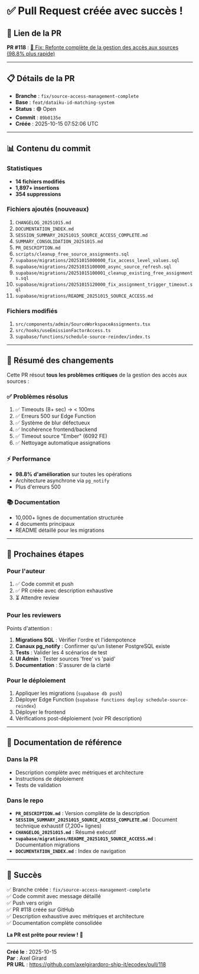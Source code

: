 # ✅ Pull Request créée avec succès !

## 🔗 Lien de la PR

**PR #118** : [🚀 Fix: Refonte complète de la gestion des accès aux sources (98.8% plus rapide)](https://github.com/axelgirardpro-ship-it/ecodex/pull/118)

---

## 📋 Détails de la PR

- **Branche** : `fix/source-access-management-complete`
- **Base** : `feat/dataiku-id-matching-system`
- **Status** : 🟢 Open
- **Commit** : `89b0135e`
- **Créée** : 2025-10-15 07:52:06 UTC

---

## 📊 Contenu du commit

### Statistiques
- **14 fichiers modifiés**
- **1,897+ insertions**
- **354 suppressions**

### Fichiers ajoutés (nouveaux)
1. `CHANGELOG_20251015.md`
2. `DOCUMENTATION_INDEX.md`
3. `SESSION_SUMMARY_20251015_SOURCE_ACCESS_COMPLETE.md`
4. `SUMMARY_CONSOLIDATION_20251015.md`
5. `PR_DESCRIPTION.md`
6. `scripts/cleanup_free_source_assignments.sql`
7. `supabase/migrations/20251015000000_fix_access_level_values.sql`
8. `supabase/migrations/20251015100000_async_source_refresh.sql`
9. `supabase/migrations/20251015100001_cleanup_existing_free_assignments.sql`
10. `supabase/migrations/20251015120000_fix_assignment_trigger_timeout.sql`
11. `supabase/migrations/README_20251015_SOURCE_ACCESS.md`

### Fichiers modifiés
1. `src/components/admin/SourceWorkspaceAssignments.tsx`
2. `src/hooks/useEmissionFactorAccess.ts`
3. `supabase/functions/schedule-source-reindex/index.ts`

---

## 🎯 Résumé des changements

Cette PR résout **tous les problèmes critiques** de la gestion des accès aux sources :

### ✅ Problèmes résolus
1. ✅ Timeouts (8+ sec) → < 100ms
2. ✅ Erreurs 500 sur Edge Function
3. ✅ Système de blur défectueux
4. ✅ Incohérence frontend/backend
5. ✅ Timeout source "Ember" (6092 FE)
6. ✅ Nettoyage automatique assignations

### ⚡ Performance
- **98.8% d'amélioration** sur toutes les opérations
- Architecture asynchrone via `pg_notify`
- Plus d'erreurs 500

### 📚 Documentation
- 10,000+ lignes de documentation structurée
- 4 documents principaux
- README détaillé pour les migrations

---

## 🚀 Prochaines étapes

### Pour l'auteur
1. ✅ Code commit et push
2. ✅ PR créée avec description exhaustive
3. ⏳ Attendre review

### Pour les reviewers
Points d'attention :
1. **Migrations SQL** : Vérifier l'ordre et l'idempotence
2. **Canaux pg_notify** : Confirmer qu'un listener PostgreSQL existe
3. **Tests** : Valider les 4 scénarios de test
4. **UI Admin** : Tester sources 'free' vs 'paid'
5. **Documentation** : S'assurer de la clarté

### Pour le déploiement
1. Appliquer les migrations (`supabase db push`)
2. Déployer Edge Function (`supabase functions deploy schedule-source-reindex`)
3. Déployer le frontend
4. Vérifications post-déploiement (voir PR description)

---

## 📖 Documentation de référence

### Dans la PR
- Description complète avec métriques et architecture
- Instructions de déploiement
- Tests de validation

### Dans le repo
- **`PR_DESCRIPTION.md`** : Version complète de la description
- **`SESSION_SUMMARY_20251015_SOURCE_ACCESS_COMPLETE.md`** : Document technique exhaustif (7,200+ lignes)
- **`CHANGELOG_20251015.md`** : Résumé exécutif
- **`supabase/migrations/README_20251015_SOURCE_ACCESS.md`** : Documentation migrations
- **`DOCUMENTATION_INDEX.md`** : Index de navigation

---

## 🎉 Succès

✅ Branche créée : `fix/source-access-management-complete`  
✅ Code commit avec message détaillé  
✅ Push vers origin  
✅ PR #118 créée sur GitHub  
✅ Description exhaustive avec métriques et architecture  
✅ Documentation complète consolidée  

**La PR est prête pour review !** 🚀

---

**Créé le** : 2025-10-15  
**Par** : Axel Girard  
**PR URL** : https://github.com/axelgirardpro-ship-it/ecodex/pull/118


